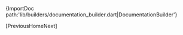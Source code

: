 [//]: # (This file was generated from: doc/templates/01-Documentation-Builder.mdt using the documentation_builder package on: 2021-08-16 14:10:17.228048.)
{ImportDoc path:'lib/builders/documentation_builder.dart|DocumentationBuilder'}

[PreviousHomeNext]